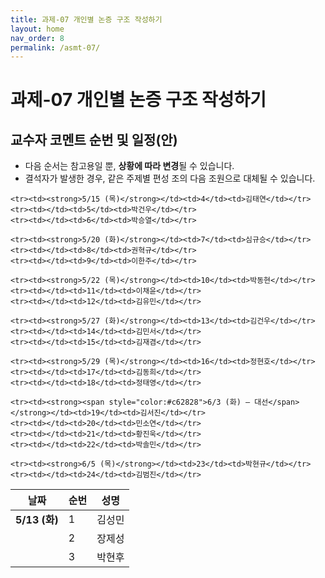 ```yaml
---
title: 과제-07 개인별 논증 구조 작성하기
layout: home
nav_order: 8
permalink: /asmt-07/
---
```


# 과제-07 개인별 논증 구조 작성하기

## **교수자 코멘트 순번 및 일정(안)** 

- 다음 순서는 참고용일 뿐, **상황에 따라 변경**될 수 있습니다.
- 결석자가 발생한 경우, 같은 주제별 편성 조의 다음 조원으로 대체될 수 있습니다.

<table>
  <thead>
    <tr>
      <th><strong>날짜</strong></th>
      <th><strong>순번</strong></th>
      <th><strong>성명</strong></th>
    </tr>
  </thead>
  <tbody>
    <tr><td><strong>5/13 (화)</strong></td><td>1</td><td>김성민</td></tr>
    <tr><td></td><td>2</td><td>장제성</td></tr>
    <tr><td></td><td>3</td><td>박현후</td></tr>

    <tr><td><strong>5/15 (목)</strong></td><td>4</td><td>김태연</td></tr>
    <tr><td></td><td>5</td><td>박건우</td></tr>
    <tr><td></td><td>6</td><td>박승열</td></tr>

    <tr><td><strong>5/20 (화)</strong></td><td>7</td><td>심규승</td></tr>
    <tr><td></td><td>8</td><td>권혁규</td></tr>
    <tr><td></td><td>9</td><td>이한주</td></tr>

    <tr><td><strong>5/22 (목)</strong></td><td>10</td><td>박동현</td></tr>
    <tr><td></td><td>11</td><td>이채윤</td></tr>
    <tr><td></td><td>12</td><td>김유민</td></tr>

    <tr><td><strong>5/27 (화)</strong></td><td>13</td><td>김건우</td></tr>
    <tr><td></td><td>14</td><td>김민서</td></tr>
    <tr><td></td><td>15</td><td>김재겸</td></tr>

    <tr><td><strong>5/29 (목)</strong></td><td>16</td><td>정현호</td></tr>
    <tr><td></td><td>17</td><td>김동희</td></tr>
    <tr><td></td><td>18</td><td>정태영</td></tr>

    <tr><td><strong><span style="color:#c62828">6/3 (화) – 대선</span></strong></td><td>19</td><td>김서진</td></tr>
    <tr><td></td><td>20</td><td>민소연</td></tr>
    <tr><td></td><td>21</td><td>황진욱</td></tr>
    <tr><td></td><td>22</td><td>박솔민</td></tr>

    <tr><td><strong>6/5 (목)</strong></td><td>23</td><td>박현규</td></tr>
    <tr><td></td><td>24</td><td>김범진</td></tr>
  </tbody>
</table>

